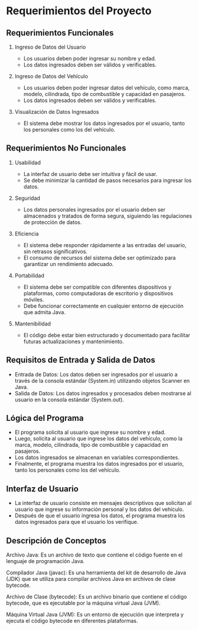 # Requerimientos del Proyecto

## Requerimientos Funcionales

1. Ingreso de Datos del Usuario
   - Los usuarios deben poder ingresar su nombre y edad.
   - Los datos ingresados deben ser válidos y verificables.

2. Ingreso de Datos del Vehículo
   - Los usuarios deben poder ingresar datos del vehículo, como marca, modelo, cilindrada, tipo de combustible y capacidad en pasajeros.
   - Los datos ingresados deben ser válidos y verificables.

3. Visualización de Datos Ingresados
   - El sistema debe mostrar los datos ingresados por el usuario, tanto los personales como los del vehículo.

## Requerimientos No Funcionales

1. Usabilidad
   - La interfaz de usuario debe ser intuitiva y fácil de usar.
   - Se debe minimizar la cantidad de pasos necesarios para ingresar los datos.

2. Seguridad
   - Los datos personales ingresados por el usuario deben ser almacenados y tratados de forma segura, siguiendo las regulaciones de protección de datos.

3. Eficiencia
   - El sistema debe responder rápidamente a las entradas del usuario, sin retrasos significativos.
   - El consumo de recursos del sistema debe ser optimizado para garantizar un rendimiento adecuado.

4. Portabilidad
   - El sistema debe ser compatible con diferentes dispositivos y plataformas, como computadoras de escritorio y dispositivos móviles.
   - Debe funcionar correctamente en cualquier entorno de ejecución que admita Java.

5. Mantenibilidad
   - El código debe estar bien estructurado y documentado para facilitar futuras actualizaciones y mantenimiento.

## Requisitos de Entrada y Salida de Datos

- Entrada de Datos: Los datos deben ser ingresados por el usuario a través de la consola estándar (System.in) utilizando objetos Scanner en Java.
- Salida de Datos: Los datos ingresados y procesados deben mostrarse al usuario en la consola estándar (System.out).

## Lógica del Programa

- El programa solicita al usuario que ingrese su nombre y edad.
- Luego, solicita al usuario que ingrese los datos del vehículo, como la marca, modelo, cilindrada, tipo de combustible y capacidad en pasajeros.
- Los datos ingresados se almacenan en variables correspondientes.
- Finalmente, el programa muestra los datos ingresados por el usuario, tanto los personales como los del vehículo.

## Interfaz de Usuario

- La interfaz de usuario consiste en mensajes descriptivos que solicitan al usuario que ingrese su información personal y los datos del vehículo.
- Después de que el usuario ingresa los datos, el programa muestra los datos ingresados para que el usuario los verifique.


## Descripción de Conceptos

Archivo Java: Es un archivo de texto que contiene el código fuente en el lenguaje de programación Java.

Compilador Java (javac): Es una herramienta del kit de desarrollo de Java (JDK) que se utiliza para compilar archivos Java en archivos de clase bytecode.

Archivo de Clase (bytecode): Es un archivo binario que contiene el código bytecode, que es ejecutable por la máquina virtual Java (JVM).

Máquina Virtual Java (JVM): Es un entorno de ejecución que interpreta y ejecuta el código bytecode en diferentes plataformas.
